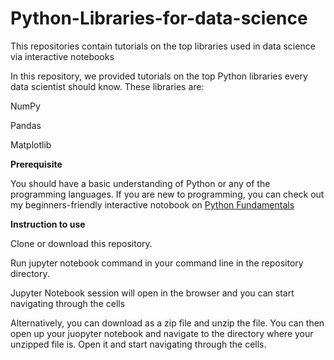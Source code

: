 # Python-Libraries-for-data-science
This repositories contain tutorials on the top libraries used in data science via interactive notebooks 

In this repository, we provided tutorials on the top Python libraries every data scientist should know. These libraries are:

NumPy

Pandas

Matplotlib


**Prerequisite**

You should have a basic understanding of Python or any of the programming languages.
If you are new to programming, you can check out my beginners-friendly interactive notobook on [Python Fundamentals](https://github.com/Abisola-ds/Python-Fundamentals)



**Instruction to use**

Clone or download this repository.

Run jupyter notebook command in your command line in the repository directory.

Jupyter Notebook session will open in the browser and you can start navigating through the cells

Alternatively, you can download as a zip file and unzip the file. You can then open up your juopyter notebook and navigate to the directory where your unzipped file is. Open it and start navigating through the cells.
